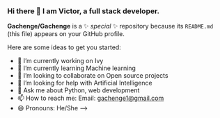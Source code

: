 ### Hi there 👋 I am Victor, a full stack developer.


**Gachenge/Gachenge** is a ✨ _special_ ✨ repository because its `README.md` (this file) appears on your GitHub profile.

Here are some ideas to get you started:

- 🔭 I’m currently working on Ivy
- 🌱 I’m currently learning Machine learning
- 👯 I’m looking to collaborate on Open source projects
- 🤔 I’m looking for help with Artificial Intelligence
- 💬 Ask me about Python, web development
- 📫 How to reach me: Email: gachenge1@gmail.com
- 😄 Pronouns: He/She
-->
